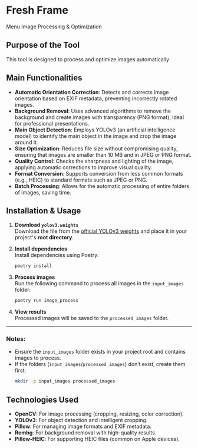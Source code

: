 # Fresh Frame 
Menu Image Processing & Optimization

## Purpose of the Tool

This tool is designed to process and optimize images automatically
## Main Functionalities

  - **Automatic Orientation Correction**: Detects and corrects image orientation based on EXIF metadata, preventing incorrectly rotated images.
  - **Background Removal**: Uses advanced algorithms to remove the background and create images with transparency (PNG format), ideal for professional presentations.
  - **Main Object Detection**: Employs YOLOv3 (an artificial intelligence model) to identify the main object in the image and crop the image around it.
  - **Size Optimization**: Reduces file size without compromising quality, ensuring that images are smaller than 10 MB and in JPEG or PNG format.
  - **Quality Control**: Checks the sharpness and lighting of the image, applying automatic corrections to improve visual quality.
  - **Format Conversion**: Supports conversion from less common formats (e.g., HEIC) to standard formats such as JPEG or PNG.
  - **Batch Processing**: Allows for the automatic processing of entire folders of images, saving time.

## Installation & Usage

1. **Download `yolov3.weights`**  
   Download the file from the [official YOLOv3 weights](https://github.com/patrick013/Object-Detection---Yolov3/blob/master/model/yolov3.weights) and place it in your project's **root directory**.

2. **Install dependencies**  
   Install dependencies using Poetry:
   ```bash
   poetry install
   ```

3. **Process images**  
   Run the following command to process all images in the `input_images` folder:
   ```bash
   poetry run image_process
   ```

4. **View results**  
   Processed images will be saved to the `processed_images` folder.

---

### Notes:
- Ensure the `input_images` folder exists in your project root and contains images to process.
- If the folders (`input_images`/`processed_images`) don’t exist, create them first:
  ```bash
  mkdir -p input_images processed_images
  ```

## Technologies Used

  - **OpenCV**: For image processing (cropping, resizing, color correction).
  - **YOLOv3**: For object detection and intelligent cropping.
  - **Pillow**: For managing image formats and EXIF metadata.
  - **Rembg**: For background removal with high-quality results.
  - **Pillow-HEIC**: For supporting HEIC files (common on Apple devices).

